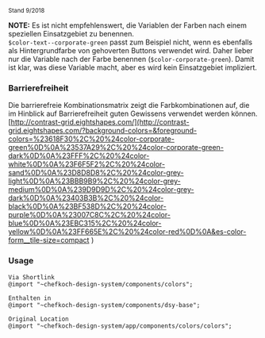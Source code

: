 <small>Stand 9/2018</small>

__NOTE:__ Es ist nicht empfehlenswert, die Variablen der Farben nach einem speziellen Einsatzgebiet zu benennen.  
`$color-text--corporate-green` passt zum Beispiel nicht, wenn es ebenfalls als Hintergrundfarbe von gehoverten Buttons verwendet wird. Daher lieber nur die Variable nach der Farbe benennen (`$color-corporate-green`). Damit ist klar, was diese Variable macht, aber es wird kein Einsatzgebiet impliziert.

### Barrierefreiheit 

Die barrierefreie Kombinationsmatrix zeigt die Farbkombinationen auf, die im Hinblick auf Barrierefreiheit guten Gewissens verwendet werden können.  
 [http://contrast-grid.eightshapes.com/](http://contrast-grid.eightshapes.com/?background-colors=&foreground-colors=%23618F30%2C%20%24color-corporate-green%0D%0A%23537A29%2C%20%24color-corporate-green-dark%0D%0A%23FFF%2C%20%24color-white%0D%0A%23F6F5F2%2C%20%24color-sand%0D%0A%23D8D8D8%2C%20%24color-grey-light%0D%0A%23BBB9B9%2C%20%24color-grey-medium%0D%0A%239D9D9D%2C%20%24color-grey-dark%0D%0A%23403B3B%2C%20%24color-black%0D%0A%23BF538D%2C%20%24color-purple%0D%0A%23007C8C%2C%20%24color-blue%0D%0A%23EBC315%2C%20%24color-yellow%0D%0A%23FF665E%2C%20%24color-red%0D%0A&es-color-form__tile-size=compact
)

### Usage  
    
    Via Shortlink
    @import "~chefkoch-design-system/components/colors";
    
    Enthalten in  
    @import "~chefkoch-design-system/components/dsy-base";
      
    Original Location
    @import "~chefkoch-design-system/app/components/colors/colors";
